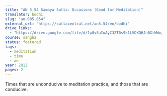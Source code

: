 ```yaml
---
title: "AN 5.54 Samaya Sutta: Occasions [Good for Meditation]"
translator: bodhi
slug: "an.005.054"
external_url: "https://suttacentral.net/an5.54/en/bodhi"
drive_links:
  - "https://drive.google.com/file/d/1p8v3aIuAyC3ZT0s9k1LVDXQHJh0XtWWm/view?usp=drivesdk"
course: sangha
status: featured
tags:
  - meditation
  - time
  - an
year: 2012
pages: 2
---
```


Times that are unconducive to meditation practice, and those that are conducive.
